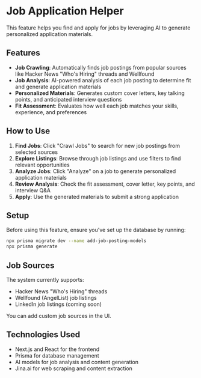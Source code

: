 # Job Application Helper

This feature helps you find and apply for jobs by leveraging AI to generate personalized application materials.

## Features

- **Job Crawling**: Automatically finds job postings from popular sources like Hacker News "Who's Hiring" threads and Wellfound
- **Job Analysis**: AI-powered analysis of each job posting to determine fit and generate application materials
- **Personalized Materials**: Generates custom cover letters, key talking points, and anticipated interview questions
- **Fit Assessment**: Evaluates how well each job matches your skills, experience, and preferences

## How to Use

1. **Find Jobs**: Click "Crawl Jobs" to search for new job postings from selected sources
2. **Explore Listings**: Browse through job listings and use filters to find relevant opportunities
3. **Analyze Jobs**: Click "Analyze" on a job to generate personalized application materials
4. **Review Analysis**: Check the fit assessment, cover letter, key points, and interview Q&A
5. **Apply**: Use the generated materials to submit a strong application

## Setup

Before using this feature, ensure you've set up the database by running:

```bash
npx prisma migrate dev --name add-job-posting-models
npx prisma generate
```

## Job Sources

The system currently supports:
- Hacker News "Who's Hiring" threads
- Wellfound (AngelList) job listings
- LinkedIn job listings (coming soon)

You can add custom job sources in the UI.

## Technologies Used

- Next.js and React for the frontend
- Prisma for database management
- AI models for job analysis and content generation
- Jina.ai for web scraping and content extraction 
